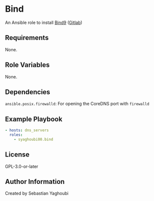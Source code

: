 # Bind

An Ansible role to install [Bind9](https://www.isc.org/bind/) ([Gitlab](https://gitlab.isc.org/isc-projects/bind9))

## Requirements

None.

## Role Variables

None.

## Dependencies

`ansible.posix.firewalld`: For opening the CoreDNS port with `firewalld`

## Example Playbook

```yaml
- hosts: dns_servers
  roles:
    - syaghoubi00.bind
```

## License

GPL-3.0-or-later

## Author Information

Created by Sebastian Yaghoubi
